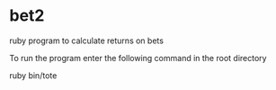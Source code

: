 # bet2

ruby program to calculate returns on bets

To run the program enter the following command in the root directory

ruby bin/tote
